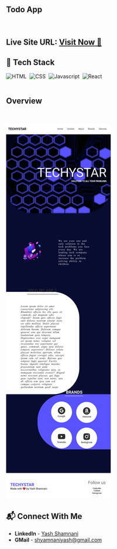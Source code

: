  ## Todo App

<br>

##   **Live Site URL:** <a href="https://webapp-yashshamnani.netlify.app/">**Visit Now** 🚀</a>

## 📌 Tech Stack

![HTML](https://img.shields.io/badge/-HTML-red)&nbsp;
![CSS](https://img.shields.io/badge/-CSS-orange)&nbsp;
![Javascript](https://img.shields.io/badge/-Javascript-green)&nbsp;
![React](https://img.shields.io/badge/-React-blue)&nbsp;
<br>
<br>

##   Overview

<br>

![Screenshot](./Techy.png)

## 📬 Connect With Me

- **LinkedIn** - [Yash Shamnani](https://www.linkedin.com/in/yash-shamnani-a76a34203/)
- **GMail** - [shyamnaniyash@gmail.com](https://mail.google.com/mail/u/0/?tab=rm&ogbl#inbox)